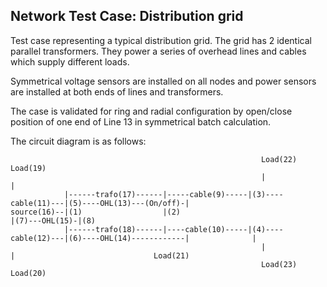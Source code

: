 <!--
SPDX-FileCopyrightText: Contributors to the Power Grid Model project <powergridmodel@lfenergy.org>

SPDX-License-Identifier: MPL-2.0
-->

## Network Test Case: Distribution grid 

Test case representing a typical distribution grid. 
The grid has 2 identical parallel transformers. 
They power a series of overhead lines and cables which supply different loads.

Symmetrical voltage sensors are installed on all nodes and power sensors are installed at both ends of lines and 
transformers.

The case is validated for ring and radial configuration by open/close position of 
one end of Line 13 in symmetrical batch calculation.

The circuit diagram is as follows:
```
                                                        Load(22)            Load(19)
                                                        |                   |
            |------trafo(17)------|-----cable(9)-----|(3)----cable(11)---|(5)----OHL(13)---(On/off)-|
source(16)--|(1)                  |(2)                                                              |(7)---OHL(15)-|(8)
            |------trafo(18)------|----cable(10)-----|(4)----cable(12)---|(6)----OHL(14)------------|              |
                                                        |                   |                               Load(21)
                                                        Load(23)            Load(20)
```

